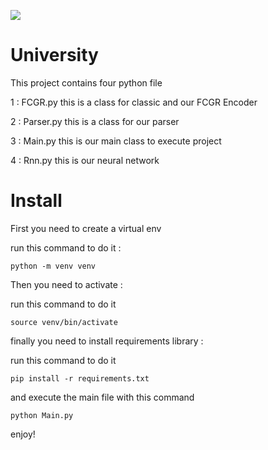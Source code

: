 ![](https://user-images.githubusercontent.com/96969288/155370719-11eca3f9-b0ef-4205-83af-6dd0a1a2aea7.jpeg)

# University
 This project contains four python file
 
 1 : FCGR.py this is a class for classic and our FCGR Encoder
 
 2 : Parser.py this is a class for our parser 
 
 3 : Main.py this is our main class to execute project 
 
 4 : Rnn.py this is our neural network
 
 # Install 
 
First you need to create a virtual env 

run this command to do it :
```
python -m venv venv 
```

Then you need to activate :

run this command to do it 
```
source venv/bin/activate
```

finally you need to install requirements library :

run this command to do it 
```
pip install -r requirements.txt 
```
and execute the main file with this command 
```
python Main.py 
```
enjoy!


